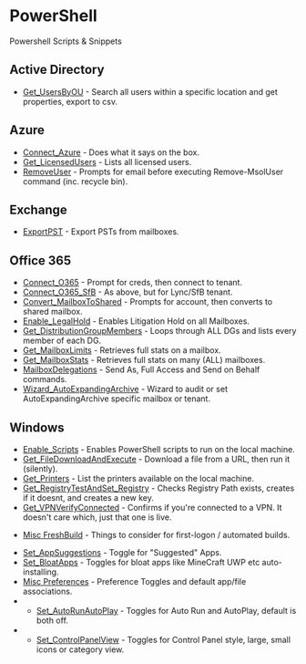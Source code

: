 # PowerShell
Powershell Scripts &amp; Snippets

## Active Directory
- [Get_UsersByOU](https://github.com/thatCraigW/PowerShell/blob/master/ActiveDirectory/Get_UsersByOU.ps1) - Search all users within a specific location and get properties, export to csv.

## Azure
- [Connect_Azure](https://github.com/thatCraigW/PowerShell/blob/master/Azure/Connect_Azure.ps1) - Does what it says on the box.
- [Get_LicensedUsers](https://github.com/thatCraigW/PowerShell/blob/master/Azure/Get_LicensedUsers.ps1) - Lists all licensed users.
- [RemoveUser](https://github.com/thatCraigW/PowerShell/blob/master/Azure/RemoveUser.ps1) - Prompts for email before executing Remove-MsolUser command (inc. recycle bin).

## Exchange
- [ExportPST](https://github.com/thatCraigW/PowerShell/blob/master/Exchange/ExportPST.ps1) - Export PSTs from mailboxes.

## Office 365
- [Connect_O365](https://github.com/thatCraigW/PowerShell/blob/master/Office365/Connect_O365.ps1) - Prompt for creds, then connect to tenant.
- [Connect_O365_SfB](https://github.com/thatCraigW/PowerShell/blob/master/Office365/Connect_O365_SfB.ps1) - As above, but for Lync/SfB tenant.
- [Convert_MailboxToShared](https://github.com/thatCraigW/PowerShell/blob/master/Office365/Convert_MailboxToShared.ps1) - Prompts for account, then converts to shared mailbox.
- [Enable_LegalHold](https://github.com/thatCraigW/PowerShell/blob/master/Office365/Enable_LegalHold.ps1) - Enables Litigation Hold on all Mailboxes.
- [Get_DistributionGroupMembers](https://github.com/thatCraigW/PowerShell/blob/master/Office365/Get_DistributionGroupMembers.ps1) - Loops through ALL DGs and lists every member of each DG.
- [Get_MailboxLimits](https://github.com/thatCraigW/PowerShell/blob/master/Office365/Get_MailboxLimits.ps1) - Retrieves full stats on a mailbox.
- [Get_MailboxStats](https://github.com/thatCraigW/PowerShell/blob/master/Office365/Get_MailboxStats.ps1) - Retrieves full stats on many (ALL) mailboxes.
- [MailboxDelegations](https://github.com/thatCraigW/PowerShell/blob/master/Office365/MailboxDelegations.ps1) - Send As, Full Access and Send on Behalf commands.
- [Wizard_AutoExpandingArchive](https://github.com/thatCraigW/PowerShell/blob/master/Office365/Wizard_AutoExpandingArchive.ps1) - Wizard to audit or set AutoExpandingArchive specific mailbox or tenant.

## Windows

- [Enable_Scripts](https://github.com/thatCraigW/PowerShell/blob/master/Windows/Enable_Scripts.ps1) - Enables PowerShell scripts to run on the local machine.
- [Get_FileDownloadAndExecute](https://github.com/thatCraigW/PowerShell/blob/master/Windows/Get_FileDownloadAndExecute.ps1) - Download a file from a URL, then run it (silently).
- [Get_Printers](https://github.com/thatCraigW/PowerShell/blob/master/Windows/Get_Printers.ps1) - List the printers available on the local machine.
- [Get_RegistryTestAndSet_Registry](https://github.com/thatCraigW/PowerShell/blob/master/Windows/Get_RegistryTestAndSet_Registry.ps1) - Checks Registry Path exists, creates if it doesnt, and creates a new key.
- [Get_VPNVerifyConnected](https://github.com/thatCraigW/PowerShell/blob/master/Windows/Get_VPNVerifyConnected.ps1) - Confirms if you're connected to a VPN. It doesn't care which, just that one is live.
* [Misc FreshBuild](https://github.com/thatCraigW/PowerShell/blob/master/Windows/FreshBuild) - Things to consider for first-logon / automated builds.
- [Set_AppSuggestions](https://github.com/thatCraigW/PowerShell/blob/master/Windows/FreshBuild/Set_AppSuggestions.ps1) - Toggle for "Suggested" Apps.
- [Set_BloatApps](https://github.com/thatCraigW/PowerShell/blob/master/Windows/FreshBuild/Set_BloatApps.ps1) - Toggles for bloat apps like MineCraft UWP etc auto-installing.
- [Misc Preferences](https://github.com/thatCraigW/PowerShell/blob/master/Windows/Preferences) - Preference Toggles and default app/file associations.
- - [Set_AutoRunAutoPlay](https://github.com/thatCraigW/PowerShell/blob/master/Windows/Preferences/Set_AutoRunAutoPlay.ps1) - Toggles for Auto Run and AutoPlay, default is both off.
- - [Set_ControlPanelView](https://github.com/thatCraigW/PowerShell/blob/master/Windows/Preferences/Set_ControlPanelView.ps1) - Toggles for Control Panel style, large, small icons or category view.